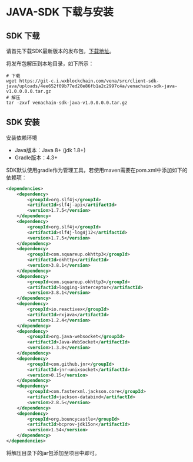 # JAVA-SDK 下载与安装

## SDK 下载

请首先下载SDK最新版本的发布包，[下载地址](https://git-c.i.wxblockchain.com/vena/src/client-sdk-java)。

将发布包解压到本地目录，如下所示：

```shell
# 下载
wget https://git-c.i.wxblockchain.com/vena/src/client-sdk-java/uploads/4ee652f09b77ed20e86fb1a2c2997c4a/venachain-sdk-java-v1.0.0.0.0.tar.gz
# 解压
tar -zxvf venachain-sdk-java-v1.0.0.0.0.tar.gz
```

## SDK 安装

安装依赖环境

- Java版本：Java 8+ (jdk 1.8+)
- Gradle版本：4.3+

SDK默认使用gradle作为管理工具，若使用maven需要在pom.xml中添加如下的依赖项：

```xml
<dependencies>
    <dependency>
        <groupId>org.slf4j</groupId>
        <artifactId>slf4j-api</artifactId>
        <version>1.7.5</version>
    </dependency>
    <dependency>
        <groupId>org.slf4j</groupId>
        <artifactId>slf4j-log4j12</artifactId>
        <version>1.7.5</version>
    </dependency>
    <dependency>
        <groupId>com.squareup.okhttp3</groupId>
        <artifactId>okhttp</artifactId>
        <version>3.8.1</version>
    </dependency>
    <dependency>
        <groupId>com.squareup.okhttp3</groupId>
        <artifactId>logging-interceptor</artifactId>
        <version>3.8.1</version>
    </dependency>
    <dependency>
        <groupId>io.reactivex</groupId>
        <artifactId>rxjava</artifactId>
        <version>1.2.4</version>
    </dependency>
    <dependency>
        <groupId>org.java-websocket</groupId>
        <artifactId>Java-WebSocket</artifactId>
        <version>1.3.8</version>
    </dependency>
    <dependency>
        <groupId>com.github.jnr</groupId>
        <artifactId>jnr-unixsocket</artifactId>
        <version>0.15</version>
    </dependency>
    <dependency>
        <groupId>com.fasterxml.jackson.core</groupId>
        <artifactId>jackson-databind</artifactId>
        <version>2.8.5</version>
    </dependency>
    <dependency>
        <groupId>org.bouncycastle</groupId>
        <artifactId>bcprov-jdk15on</artifactId>
        <version>1.54</version>
    </dependency>
</dependencies>
```

将解压目录下的jar包添加至项目中即可。
